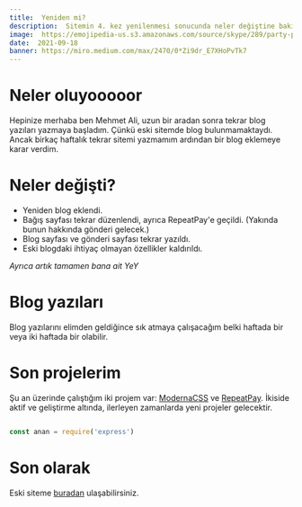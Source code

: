 ```yaml
---
title:  Yeniden mi?
description:  Sitemin 4. kez yenilenmesi sonucunda neler değiştine bakıyoruz.
image:  https://emojipedia-us.s3.amazonaws.com/source/skype/289/party-popper_1f389.png
date:  2021-09-18
banner: https://miro.medium.com/max/2470/0*Zi9dr_E7XHoPvTk7
---
```

# Neler oluyooooor
Hepinize merhaba ben Mehmet Ali, uzun bir aradan sonra tekrar blog yazıları yazmaya başladım. Çünkü eski sitemde blog bulunmamaktaydı. Ancak birkaç haftalık tekrar sitemi yazmamım ardından bir blog eklemeye karar verdim.

# Neler değişti?

- Yeniden blog eklendi.
- Bağış sayfası tekrar düzenlendi, ayrıca RepeatPay'e geçildi. (Yakında bunun hakkında gönderi gelecek.)
- Blog sayfası ve gönderi sayfası tekrar yazıldı.
- Eski blogdaki ihtiyaç olmayan özellikler kaldırıldı.

*Ayrıca artık tamamen bana ait YeY*

# Blog yazıları

Blog yazılarını elimden geldiğince sık atmaya çalışacağım belki haftada bir veya iki haftada bir olabilir.

# Son projelerim

Şu an üzerinde çalıştığım iki projem var: [ModernaCSS](https://github.com/Mehmetali345Dev/modernacss) ve [RepeatPay](https://github.com/RepeatPay/RepeatPay). İkiside aktif ve geliştirme altında, ilerleyen zamanlarda yeni projeler gelecektir.

```js

const anan = require('express')
```

# Son olarak

Eski siteme [buradan](https://is.my.subdomain.cool.mehmetali345.xyz) ulaşabilirsiniz.


